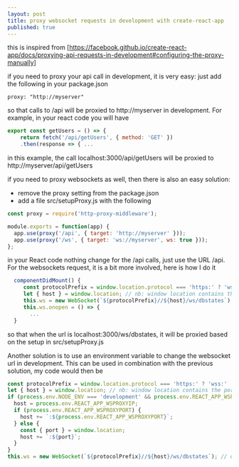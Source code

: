 ```yaml
---
layout: post
title: proxy websocket requests in development with create-react-app
published: true
---
```


this is inspired from [https://facebook.github.io/create-react-app/docs/proxying-api-requests-in-development#configuring-the-proxy-manually] 


if you need to proxy your api call in development, it is very easy: just add the following in your package.json

```raw
proxy: "http://myserver"
```

so that calls to /api will be proxied to http://myserver in development. For example, in your react code you will have



```javascript
export const getUsers = () => {
    return fetch('/api/getUsers', { method: 'GET' })
    .then(response => { ...
```

in this example, the call localhost:3000/api/getUsers will be proxied to http://myserver/api/getUsers

if you need to proxy websockets as well, then there is also an easy solution:
* remove the proxy setting from the package.json
* add a file src/setupProxy.js with the following

```javascript
const proxy = require('http-proxy-middleware');

module.exports = function(app) {
  app.use(proxy('/api', { target: 'http://myserver' }));
  app.use(proxy('/ws', { target: 'ws://myserver', ws: true }));
};

```
in your React code nothing change for the /api calls, just use the URL /api. For the websockets request, it is a bit more involved, 
here is how I do it

```javascript
  componentDidMount() {
     const protocolPrefix = window.location.protocol === 'https:' ? 'wss:' : 'ws:';
     let { host } = window.location; // nb: window location contains the port, so host will be localhost:3000 in dev
     this.ws = new WebSocket(`${protocolPrefix}//${host}/ws/dbstates`); // dbstates is my websocket route
     this.ws.onopen = () => {
       ...
  }
```
so that when the url is localhost:3000/ws/dbstates, it will be proxied based on the setup in src/setupProxy.js

Another solution is to use an environment variable to change the websocket url in development. This can be used in combination with the previous solution, my code would then be

```javascript
const protocolPrefix = window.location.protocol === 'https:' ? 'wss:' : 'ws:';
let { host } = window.location; // nb: window location contains the port, so host will be localhost:3000 in dev
if (process.env.NODE_ENV === 'development' && process.env.REACT_APP_WSPROXYIP) {
  host = process.env.REACT_APP_WSPROXYIP;
  if (process.env.REACT_APP_WSPROXYPORT) {
    host += `:${process.env.REACT_APP_WSPROXYPORT}`;
  } else {
    const { port } = window.location;
    host += `:${port}`;
  }
}
this.ws = new WebSocket(`${protocolPrefix}//${host}/ws/dbstates`); // dbstates is my websocket route
```


